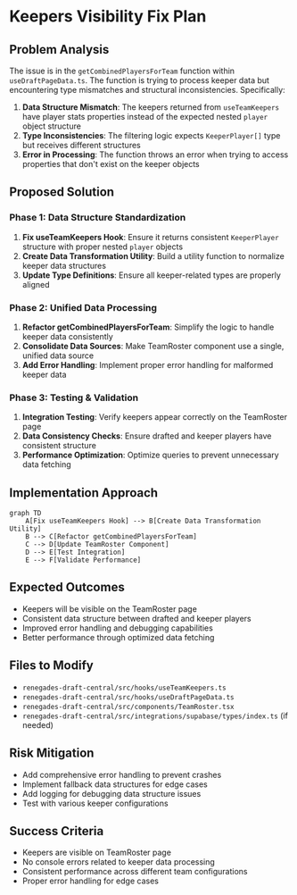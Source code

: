 # Keepers Visibility Fix Plan

## Problem Analysis

The issue is in the `getCombinedPlayersForTeam` function within `useDraftPageData.ts`. The function is trying to process keeper data but encountering type mismatches and structural inconsistencies. Specifically:

1. **Data Structure Mismatch**: The keepers returned from `useTeamKeepers` have player stats properties instead of the expected nested `player` object structure
2. **Type Inconsistencies**: The filtering logic expects `KeeperPlayer[]` type but receives different structures
3. **Error in Processing**: The function throws an error when trying to access properties that don't exist on the keeper objects

## Proposed Solution

### Phase 1: Data Structure Standardization
1. **Fix useTeamKeepers Hook**: Ensure it returns consistent `KeeperPlayer` structure with proper nested `player` objects
2. **Create Data Transformation Utility**: Build a utility function to normalize keeper data structures
3. **Update Type Definitions**: Ensure all keeper-related types are properly aligned

### Phase 2: Unified Data Processing
1. **Refactor getCombinedPlayersForTeam**: Simplify the logic to handle keeper data consistently
2. **Consolidate Data Sources**: Make TeamRoster component use a single, unified data source
3. **Add Error Handling**: Implement proper error handling for malformed keeper data

### Phase 3: Testing & Validation
1. **Integration Testing**: Verify keepers appear correctly on the TeamRoster page
2. **Data Consistency Checks**: Ensure drafted and keeper players have consistent structure
3. **Performance Optimization**: Optimize queries to prevent unnecessary data fetching

## Implementation Approach

```mermaid
graph TD
    A[Fix useTeamKeepers Hook] --> B[Create Data Transformation Utility]
    B --> C[Refactor getCombinedPlayersForTeam]
    C --> D[Update TeamRoster Component]
    D --> E[Test Integration]
    E --> F[Validate Performance]
```

## Expected Outcomes
- Keepers will be visible on the TeamRoster page
- Consistent data structure between drafted and keeper players
- Improved error handling and debugging capabilities
- Better performance through optimized data fetching

## Files to Modify
- `renegades-draft-central/src/hooks/useTeamKeepers.ts`
- `renegades-draft-central/src/hooks/useDraftPageData.ts`
- `renegades-draft-central/src/components/TeamRoster.tsx`
- `renegades-draft-central/src/integrations/supabase/types/index.ts` (if needed)

## Risk Mitigation
- Add comprehensive error handling to prevent crashes
- Implement fallback data structures for edge cases
- Add logging for debugging data structure issues
- Test with various keeper configurations

## Success Criteria
- Keepers are visible on TeamRoster page
- No console errors related to keeper data processing
- Consistent performance across different team configurations
- Proper error handling for edge cases
